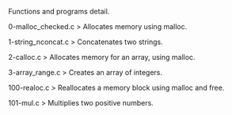 Functions and programs detail.

0-malloc_checked.c > Allocates memory using malloc.

1-string_nconcat.c > Concatenates two strings.

2-calloc.c > Allocates memory for an array, using malloc.

3-array_range.c > Creates an array of integers.

100-realoc.c > Reallocates a memory block using malloc and free.

101-mul.c > Multiplies two positive numbers.
